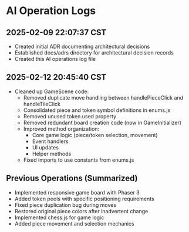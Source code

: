 # AI Operation Logs

## 2025-02-09 22:07:37 CST
- Created initial ADR documenting architectural decisions
- Established docs/adrs directory for architectural decision records
- Created this AI operations log file

## 2025-02-12 20:45:40 CST
- Cleaned up GameScene code:
  - Removed duplicate move handling between handlePieceClick and handleTileClick
  - Consolidated piece and token symbol definitions in enums.js
  - Removed unused token.used property
  - Removed redundant board creation code (now in GameInitializer)
  - Improved method organization:
    - Core game logic (piece/token selection, movement)
    - Event handlers
    - UI updates
    - Helper methods
  - Fixed imports to use constants from enums.js

## Previous Operations (Summarized)
- Implemented responsive game board with Phaser 3
- Added token pools with specific positioning requirements
- Fixed piece duplication bug during moves
- Restored original piece colors after inadvertent change
- Implemented chess.js for game logic
- Added piece movement and selection mechanics
